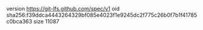 version https://git-lfs.github.com/spec/v1
oid sha256:f39ddca4443264329bf085e4023f1e9245dc2f775c26b0f7b1f41785c0bca363
size 11087
